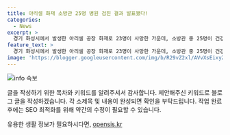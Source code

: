 ```yaml
---
title: 아리셀 화재 소방관 25명 병원 검진 결과 발표됐다!
categories:
  - News
excerpt: >
  경기 화성시에서 발생한 아리셀 공장 화재로 23명이 사망한 가운데, 소방관 중 25명이 건강검진을 받았다. 연기를 들이마시거나 불편을 호소한 경우 또는 선제적인 건강검진을 받도록 권유된 사람들 대상으로 실시된 결과는 특이사항 없음이다. 소방당국은 앞으로도 건강 추적 관찰을 지속하겠다고 밝혔다. 해당 화재는 지난달 24일 아리셀 공장에서 발생하여 소방관 300여 명이 대동해 진압에 나섰다.
feature_text: >
  경기 화성시에서 발생한 아리셀 공장 화재로 23명이 사망한 가운데, 소방관 중 25명이 건강검진을 받았다. 연기를 들이마시거나 불편을 호소한 경우 또는 선제적인 건강검진을 받도록 권유된 사람들 대상으로 실시된 결과는 특이사항 없음이다. 소방당국은 앞으로도 건강 추적 관찰을 지속하겠다고 밝혔다. 해당 화재는 지난달 24일 아리셀 공장에서 발생하여 소방관 300여 명이 대동해 진압에 나섰다.
image: 'https://blogger.googleusercontent.com/img/b/R29vZ2xl/AVvXsEixyZcFfHzMRdzZMjFBmAUKJYCLCGyLL1o632UiGVXcaFdKo_bkvkuCioo0uUKlGfBVcT3P84aROyZIXSBEx3Aw5nCQ3pTgDom1WDC4m8eifvWiAmWEEVb4x6G_l8C0QH225ldMjyaFvpxGEBGNO37VmDTDMHGhJPq73UglMfDca1-0aw/s1600/blogspot.png'
---
```


<p><img src="https://blogger.googleusercontent.com/img/b/R29vZ2xl/AVvXsEixyZcFfHzMRdzZMjFBmAUKJYCLCGyLL1o632UiGVXcaFdKo_bkvkuCioo0uUKlGfBVcT3P84aROyZIXSBEx3Aw5nCQ3pTgDom1WDC4m8eifvWiAmWEEVb4x6G_l8C0QH225ldMjyaFvpxGEBGNO37VmDTDMHGhJPq73UglMfDca1-0aw/s1600/blogspot.png" alt="info 속보" /></p>

<p>글을 작성하기 위한 목차와 키워드를 알려주셔서 감사합니다.
제안해주신 키워드로 블로그 글을 작성하겠습니다.
각 소제목 및 내용이 완성되면 확인을 부탁드립니다.
작업 완료 후에는 SEO 최적화를 위해 약간의 수정이 필요할 수 있습니다.</p>
유용한 생활 정보가 필요하시다면, <a href="https://opensis.kr" rel="dofollow">opensis.kr</a>


